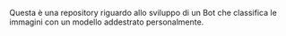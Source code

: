 Questa è una repository riguardo allo sviluppo di un Bot che classifica le
immagini con un modello addestrato personalmente.
